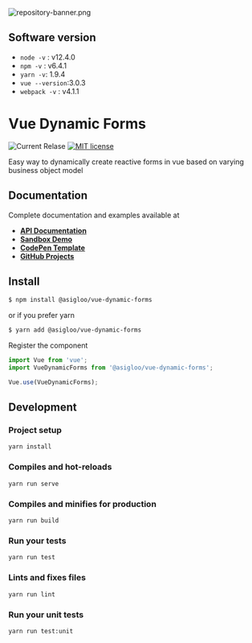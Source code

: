 ![repository-banner.png](https://res.cloudinary.com/alvarosaburido/image/upload/v1564929632/as-readme-banner_tqdgrx.png)

## Software version

- `node -v` : v12.4.0
- `npm -v` : v6.4.1
- `yarn -v`: 1.9.4
- `vue --version`:3.0.3
- `webpack -v` : v4.1.1

# Vue Dynamic Forms

![Current Relase](https://img.shields.io/github/package-json/v/alvarosaburido/vue-dynamic-forms) [![MIT license](http://img.shields.io/badge/license-MIT-brightgreen.svg)](http://opensource.org/licenses/MIT)

Easy way to dynamically create reactive forms in vue based on varying business object model

## Documentation

Complete documentation and examples available at

- **[API Documentation]()**
- **[Sandbox Demo]()**
- **[CodePen Template]()**
- **[GitHub Projects]()**

## Install

```bash
$ npm install @asigloo/vue-dynamic-forms
```

or if you prefer yarn

```bash
$ yarn add @asigloo/vue-dynamic-forms
```

Register the component

```js
import Vue from 'vue';
import VueDynamicForms from '@asigloo/vue-dynamic-forms';

Vue.use(VueDynamicForms);
```

## Development

### Project setup

```
yarn install
```

### Compiles and hot-reloads

```
yarn run serve
```

### Compiles and minifies for production

```
yarn run build
```

### Run your tests

```
yarn run test
```

### Lints and fixes files

```
yarn run lint
```

### Run your unit tests

```
yarn run test:unit
```
